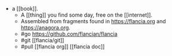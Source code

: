 - a [[book]].
  - A [[thing]] you find some day, free on the [[internet]].
  - Assembled from fragments found in https://flancia.org and https://anagora.org.
  - #go https://github.com/flancian/flancia
  - #git [[flancia/git]] 
  - #pull [[flancia org]] [[flancia doc]]

